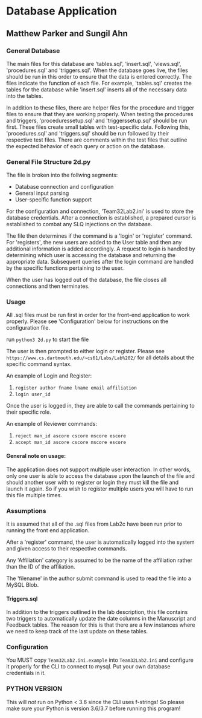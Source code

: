 # Database Application

## Matthew Parker and Sungil Ahn

### General Database
The main files for this database are 'tables.sql', 'insert.sql', 'views.sql', 'procedures.sql' and 'triggers.sql'. When the database goes live, the files should be run in this order to ensure that the data is entered correctly. The files indicate the function of each file. For example, 'tables.sql' creates the tables for the database while 'insert.sql' inserts all of the necessary data into the tables.

In addition to these files, there are helper files for the procedure and trigger files to ensure that they are working properly. When testing the procedures and triggers, 'proceduressetup.sql' and 'triggerssetup.sql' should be run first. These files create small tables with test-specific data. Following this, 'procedures.sql' and 'triggers.sql' should be run followed by their respective test files. There are comments within the test files that outline the expected behavior of each query or action on the database. 

### General File Structure 2d.py

The file is broken into the follwing segments: 

- Database connection and configuration
- General input parsing
- User-specific function support

For the configuration and connection, 'Team32Lab2.ini' is used to store the database credentials. After a connection is established, a prepared cursor is established to combat any SLQ injections on the database. 

The file then determines if the command is a 'login' or 'register' command. For 'registers', the new users are added to the User table and then any additional information is added accordingly. A request to login is handled by determining which user is accessing the database and returning the appropriate data. Subsequent queries after the login command are handled by the specific functions pertaining to the user. 

When the user has logged out of the database, the file closes all connections and then terminates.

### Usage
All .sql files must be run first in order for the front-end application to work properly. Please see 'Configuration' below for instructions on the configuration file.

run `python3 2d.py` to start the file

The user is then prompted to either login or register. Please see 
`https://www.cs.dartmouth.edu/~cs61/Labs/Lab%202/` for all details about the specific command syntax.

An example of Login and Register: 
1. `register author fname lname email affiliation`
2. `login user_id`

Once the user is logged in, they are able to call the commands pertaining to their specific role. 

An example of Reviewer commands: 

1. `reject man_id ascore cscore mscore escore`
2. `accept man_id ascore cscore mscore escore`

#### General note on usage: 
The application does not support multiple user interaction. In other words, only one user is able to access the database upon the launch of the file and should another user with to register or login they must kill the file and launch it again. So if you wish to register multiple users you will have to run this file multiple times.


### Assumptions
It is assumed that all of the .sql files from Lab2c have been run prior to running the front end application. 

After a 'register' command, the user is automatically logged into the system and given access to their respective commands.

Any 'Affiliation' category is assumed to be the name of the affiliation rather than the ID of the affiliation. 

The 'filename' in the author submit command is used to read the file into a MySQL Blob.

#### Triggers.sql
In addition to the triggers outlined in the lab description, this file contains two triggers to automatically update the date columns in the Manuscript and Feedback tables. The reason for this is that there are a few instances where we need to keep track of the last update on these tables. 

### Configuration
You MUST copy `Team32Lab2.ini.example` into `Team32Lab2.ini` and configure it properly for the CLI to connect to mysql.
Put your own database credentials in it.

### PYTHON VERSION
This will *not* run on Python < 3.6 since the CLI uses f-strings! So please make sure your Python is version 3.6/3.7 before running this program!